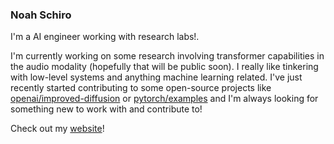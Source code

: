 ### Noah Schiro

I'm a AI engineer working with research labs!.

I'm currently working on some research involving transformer capabilities in the audio modality (hopefully that will be public soon). I really like tinkering with low-level systems and anything machine learning related. I've just recently started contributing to some open-source projects like [openai/improved-diffusion](https://github.com/openai/improved-diffusion/) or [pytorch/examples](https://github.com/pytorch/examples) and I'm always looking for something new to work with and contribute to!

Check out my [website](https://www.noahschiro.com/)!

<!--
**NoahSchiro/NoahSchiro** is a ✨ _special_ ✨ repository because its `README.md` (this file) appears on your GitHub profile.

Here are some ideas to get you started:

- 🔭 I’m currently working on ...
- 🌱 I’m currently learning ...
- 👯 I’m looking to collaborate on ...
- 🤔 I’m looking for help with ...
- 💬 Ask me about ...
- 📫 How to reach me: ...
- 😄 Pronouns: ...
- ⚡ Fun fact: ...
-->
